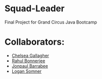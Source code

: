 # Squad-Leader
Final Project for Grand Circus Java Bootcamp

# Collaborators:
- [Chelsea Gallagher](https://github.com/ctgalla)
- [Rahul Bonnerjee](https://github.com/rahbjee)
- [Jonpaul Barrabee](https://github.com/JBarrabee)
- [Logan Somner](https://github.com/colonized)
